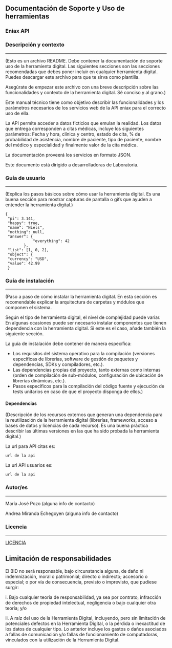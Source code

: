 

## Documentación de Soporte y Uso de herramientas 

### Eniax API
### Descripción y contexto
---
(Esto es un archivo README. Debe contener la documentación de soporte uso de la herramienta digital. Las siguientes secciones son las secciones recomendadas que debes poner incluir en cualquier herramienta digital. Puedes descargar este archivo para que te sirva como plantilla.

Asegúrate de empezar este archivo con una breve descripción sobre las funcionalidades y contexto de la herramienta digital. Sé conciso y al grano.)

Este manual técnico tiene como objetivo describir las funcionalidades y los parámetros necesarios de los servicios web de la API eniax para el correcto uso de ella.

La API permite acceder a datos ficticios que emulan la realidad. Los datos que entrega corresponden a citas médicas, incluye los siguientes parámetros: Fecha y hora, clínica y centro,  estado de cita, % de probabilidad de asistencia, nombre de paciente, tipo de paciente, nombre del médico y especialidad y finalmente valor de la cita médica.

La documentación proveerá los servicios en formato JSON.

Este documento está dirigido a desarrolladoras de Laboratoria.

### Guía de usuario
---
(Explica los pasos básicos sobre cómo usar la herramienta digital. Es una buena sección para mostrar capturas de pantalla o gifs que ayuden a entender la herramienta digital.)

    {
     "pi": 3.141,
     "happy": true,
     "name": "Niels",
     "nothing": null,
     "answer": {
     			"everything": 42
     		},
     "list": [1, 0, 2],
     "object": {
     "currency": "USD",
     "value": 42.99
     }
    



 	
### Guía de instalación
---
(Paso a paso de cómo instalar la herramienta digital. En esta sección es recomendable explicar la arquitectura de carpetas y módulos que componen el sistema.

Según el tipo de herramienta digital, el nivel de complejidad puede variar. En algunas ocasiones puede ser necesario instalar componentes que tienen dependencia con la herramienta digital. Si este es el caso, añade también la siguiente sección.

La guía de instalación debe contener de manera específica:
- Los requisitos del sistema operativo para la compilación (versiones específicas de librerías, software de gestión de paquetes y dependencias, SDKs y compiladores, etc.).
- Las dependencias propias del proyecto, tanto externas como internas (orden de compilación de sub-módulos, configuración de ubicación de librerías dinámicas, etc.).
- Pasos específicos para la compilación del código fuente y ejecución de tests unitarios en caso de que el proyecto disponga de ellos.)

#### Dependencias
(Descripción de los recursos externos que generan una dependencia para la reutilización de la herramienta digital (librerías, frameworks, acceso a bases de datos y licencias de cada recurso). Es una buena práctica describir las últimas versiones en las que ha sido probada la herramienta digital.)

La url para API citas es:

    url de la api 

La url API usuarios es:

    url de la api


### Autor/es
---
María José Pozo (alguna info de contacto)

Andrea Miranda Echegoyen (alguna info de contacto)


### Licencia 
---
[LICENCIA](https://github.com/chinchillapsico/APIs-eniax/blob/master/LICENSE.md)


## Limitación de responsabilidades

El BID no será responsable, bajo circunstancia alguna, de daño ni indemnización, moral o patrimonial; directo o indirecto; accesorio o especial; o por vía de consecuencia, previsto o imprevisto, que pudiese surgir:

i. Bajo cualquier teoría de responsabilidad, ya sea por contrato, infracción de derechos de propiedad intelectual, negligencia o bajo cualquier otra teoría; y/o

ii. A raíz del uso de la Herramienta Digital, incluyendo, pero sin limitación de potenciales defectos en la Herramienta Digital, o la pérdida o inexactitud de los datos de cualquier tipo. Lo anterior incluye los gastos o daños asociados a fallas de comunicación y/o fallas de funcionamiento de computadoras, vinculados con la utilización de la Herramienta Digital.
